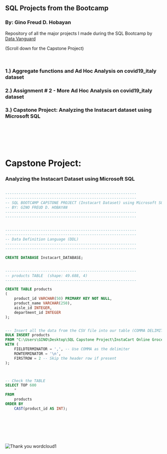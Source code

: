 ## SQL Projects from the Bootcamp 

### By: Gino Freud D. Hobayan


Repository of all the major projects I made during the SQL Bootcamp by [Data Vanguard](https://datavanguard.ph/)

(Scroll down for the Capstone Project)

<br>

### 1.) Aggregate functions and Ad Hoc Analysis on covid19_italy dataset

### 2.) Assignment # 2 - More Ad Hoc Analysis on covid19_italy dataset

### 3.) Capstone Project: Analyzing the Instacart dataset using Microsoft SQL


<br><br><br><br>


# Capstone Project:

### Analyzing the Instacart Dataset using Microsoft SQL



```sql

-----------------------------------------------------------
-----------------------------------------------------------
-- SQL BOOTCAMP CAPSTONE PROJECT (Instacart Dataset) using Microsoft SQL
-- BY: GINO FREUD D. HOBAYAN
-----------------------------------------------------------
-----------------------------------------------------------


-----------------------------------------------------------
-----------------------------------------------------------
-- Data Definition Language (DDL)
-----------------------------------------------------------
-----------------------------------------------------------

CREATE DATABASE Instacart_DATABASE;


-----------------------------------------------------------
-- products TABLE  (shape: 49.688, 4)
-----------------------------------------------------------

CREATE TABLE products
(
    product_id VARCHAR(50) PRIMARY KEY NOT NULL,
    product_name VARCHAR(250),
    aisle_id INTEGER,
    department_id INTEGER
);


--- Insert all the data from the CSV file into our table (COMMA DELIMITER)
BULK INSERT products
FROM "C:\Users\GINO\Desktop\SQL Capstone Project\InstaCart Online Grocery Basket Analysis Dataset\products.csv"
WITH (
    FIELDTERMINATOR = ',', -- Use COMMA as the delimiter
    ROWTERMINATOR = '\n',
    FIRSTROW = 2 -- Skip the header row if present
);



-- Check the TABLE
SELECT TOP 600
	*
FROM
	products
ORDER BY 
	CAST(product_id AS INT);





```

<br><br>

![Thank you wordcloud1](https://github.com/Gino-Freud-Hobayan/SQL-Projects-from-Bootcamp/assets/117270964/a4aef423-bd7f-423a-a657-b40b8b25f000)
